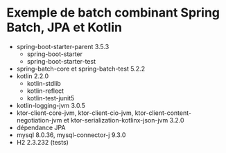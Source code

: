 # Exemple de batch combinant Spring Batch, JPA et Kotlin
- spring-boot-starter-parent 3.5.3
  - spring-boot-starter
  - spring-boot-starter-test
- spring-batch-core et spring-batch-test 5.2.2
- kotlin 2.2.0
  - kotlin-stdlib
  - kotlin-reflect
  - kotlin-test-junit5
- kotlin-logging-jvm 3.0.5
- ktor-client-core-jvm, ktor-client-cio-jvm, ktor-client-content-negotiation-jvm et ktor-serialization-kotlinx-json-jvm 3.2.0
- dépendance JPA
- mysql 8.0.36, mysql-connector-j 9.3.0
- H2 2.3.232 (tests)